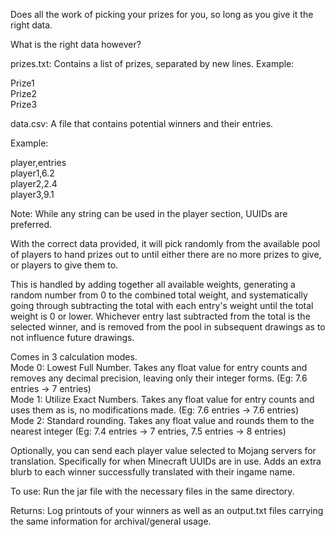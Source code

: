Does all the work of picking your prizes for you, so long as you give it the right data.

What is the right data however?

prizes.txt: Contains a list of prizes, separated by new lines. Example:

Prize1<br>Prize2<br>Prize3


data.csv: A file that contains potential winners and their entries.

Example:

player,entries<br>player1,6.2<br>player2,2.4<br>player3,9.1

Note: While any string can be used in the player section, UUIDs are preferred.

With the correct data provided, it will pick randomly from the available pool of players to hand prizes out to until either there are no more prizes to give, or players to give them to.

This is handled by adding together all available weights, generating a random number from 0 to the combined total weight, and systematically going through subtracting the total with each entry's weight until the total weight is 0 or lower. Whichever entry last subtracted from the total is the selected winner, and is removed from the pool in subsequent drawings as to not influence future drawings.

Comes in 3 calculation modes. <br>
Mode 0: Lowest Full Number. Takes any float value for entry counts and removes any decimal precision, leaving only their integer forms. (Eg: 7.6 entries -> 7 entries)<br>
Mode 1: Utilize Exact Numbers. Takes any float value for entry counts and uses them as is, no modifications made. (Eg: 7.6 entries -> 7.6 entries)<br>
Mode 2: Standard rounding. Takes any float value and rounds them to the nearest integer (Eg: 7.4 entries -> 7 entries, 7.5 entries -> 8 entries)

Optionally, you can send each player value selected to Mojang servers for translation. Specifically for when Minecraft UUIDs are in use. Adds an extra blurb to each winner successfully translated with their ingame name.

To use:
Run the jar file with the necessary files in the same directory.

Returns: 
Log printouts of your winners as well as an output.txt files carrying the same information for archival/general usage.
